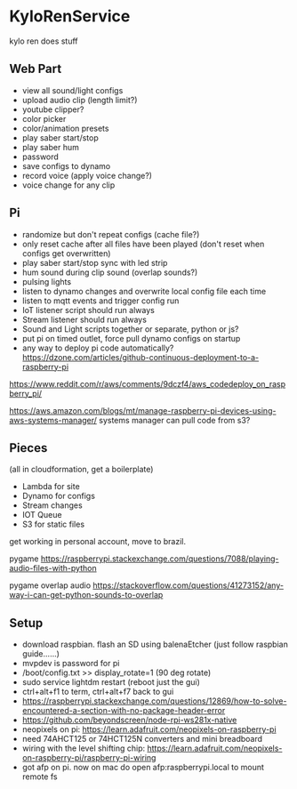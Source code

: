 # KyloRenService
kylo ren does stuff
## Web Part
* view all sound/light configs
* upload audio clip (length limit?)
* youtube clipper?
* color picker
* color/animation presets
* play saber start/stop
* play saber hum
* password
* save configs to dynamo
* record voice (apply voice change?)
* voice change for any clip


## Pi
* randomize but don't repeat configs (cache file?)
 * only reset cache after all files have been played (don't reset when configs get overwritten)
* play saber start/stop sync with led strip
* hum sound during clip sound (overlap sounds?)
* pulsing lights
* listen to dynamo changes and overwrite local config file each time
* listen to mqtt events and trigger config run
* IoT listener script should run always
* Stream listener should run always
* Sound and Light scripts together or separate, python or js?
* put pi on timed outlet, force pull dynamo configs on startup
* any way to deploy pi code automatically?
https://dzone.com/articles/github-continuous-deployment-to-a-raspberry-pi

https://www.reddit.com/r/aws/comments/9dczf4/aws_codedeploy_on_raspberry_pi/

https://aws.amazon.com/blogs/mt/manage-raspberry-pi-devices-using-aws-systems-manager/
systems manager can pull code from s3?

## Pieces
(all in cloudformation, get a boilerplate)
* Lambda for site
* Dynamo for configs
 * Stream changes
* IOT Queue
* S3 for static files

get working in personal account, move to brazil.

pygame
https://raspberrypi.stackexchange.com/questions/7088/playing-audio-files-with-python

pygame overlap audio
https://stackoverflow.com/questions/41273152/any-way-i-can-get-python-sounds-to-overlap

## Setup
* download raspbian. flash an SD using balenaEtcher (just follow raspbian guide......)
* mvpdev is password for pi
* /boot/config.txt >> display_rotate=1 (90 deg rotate)
* sudo service lightdm restart (reboot just the gui)
* ctrl+alt+f1 to term, ctrl+alt+f7 back to gui
* https://raspberrypi.stackexchange.com/questions/12869/how-to-solve-encountered-a-section-with-no-package-header-error
* https://github.com/beyondscreen/node-rpi-ws281x-native
* neopixels on pi: https://learn.adafruit.com/neopixels-on-raspberry-pi
* need 74AHCT125 or 74HCT125N converters and mini breadboard
* wiring with the level shifting chip: https://learn.adafruit.com/neopixels-on-raspberry-pi/raspberry-pi-wiring
* got afp on pi. now on mac do open afp:raspberrypi.local to mount remote fs
